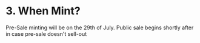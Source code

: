 # 3. When Mint?

Pre-Sale minting will be on the 29th of July. Public sale begins shortly after in case pre-sale doesn't sell-out
